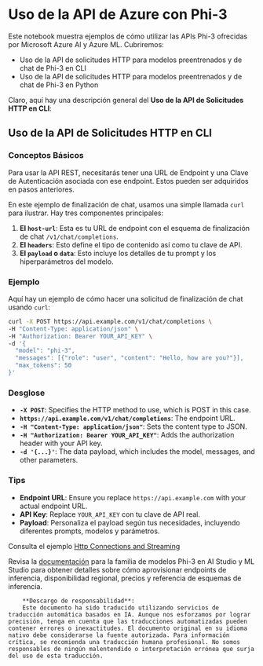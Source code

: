 # Uso de la API de Azure con Phi-3

Este notebook muestra ejemplos de cómo utilizar las APIs Phi-3 ofrecidas por Microsoft Azure AI y Azure ML. Cubriremos:  
* Uso de la API de solicitudes HTTP para modelos preentrenados y de chat de Phi-3 en CLI
* Uso de la API de solicitudes HTTP para modelos preentrenados y de chat de Phi-3 en Python

Claro, aquí hay una descripción general del **Uso de la API de Solicitudes HTTP en CLI**:

## Uso de la API de Solicitudes HTTP en CLI

### Conceptos Básicos

Para usar la API REST, necesitarás tener una URL de Endpoint y una Clave de Autenticación asociada con ese endpoint. Estos pueden ser adquiridos en pasos anteriores.

En este ejemplo de finalización de chat, usamos una simple llamada `curl` para ilustrar. Hay tres componentes principales:

1. **El `host-url`**: Esta es tu URL de endpoint con el esquema de finalización de chat `/v1/chat/completions`.
2. **El `headers`**: Esto define el tipo de contenido así como tu clave de API.
3. **El `payload` o `data`**: Esto incluye los detalles de tu prompt y los hiperparámetros del modelo.

### Ejemplo

Aquí hay un ejemplo de cómo hacer una solicitud de finalización de chat usando `curl`:

```bash
curl -X POST https://api.example.com/v1/chat/completions \
-H "Content-Type: application/json" \
-H "Authorization: Bearer YOUR_API_KEY" \
-d '{
  "model": "phi-3",
  "messages": [{"role": "user", "content": "Hello, how are you?"}],
  "max_tokens": 50
}'
```

### Desglose

- **`-X POST`**: Specifies the HTTP method to use, which is POST in this case.
- **`https://api.example.com/v1/chat/completions`**: The endpoint URL.
- **`-H "Content-Type: application/json"`**: Sets the content type to JSON.
- **`-H "Authorization: Bearer YOUR_API_KEY"`**: Adds the authorization header with your API key.
- **`-d '{...}'`**: The data payload, which includes the model, messages, and other parameters.

### Tips

- **Endpoint URL**: Ensure you replace `https://api.example.com` with your actual endpoint URL.
- **API Key**: Replace `YOUR_API_KEY` con tu clave de API real.
- **Payload**: Personaliza el payload según tus necesidades, incluyendo diferentes prompts, modelos y parámetros.

Consulta el ejemplo [Http Connections and Streaming](https://github.com/Azure/azureml-examples/blob/main/sdk/python/foundation-models/phi-3/webrequests.ipynb)

Revisa la [documentación](https://learn.microsoft.com/azure/ai-studio/how-to/deploy-models-phi-3?WT.mc_id=aiml-137032-kinfeylo&tabs=phi-3-mini&pivots=programming-language-rest) para la familia de modelos Phi-3 en AI Studio y ML Studio para obtener detalles sobre cómo aprovisionar endpoints de inferencia, disponibilidad regional, precios y referencia de esquemas de inferencia.

        **Descargo de responsabilidad**: 
        Este documento ha sido traducido utilizando servicios de traducción automática basados en IA. Aunque nos esforzamos por lograr precisión, tenga en cuenta que las traducciones automatizadas pueden contener errores o inexactitudes. El documento original en su idioma nativo debe considerarse la fuente autorizada. Para información crítica, se recomienda una traducción humana profesional. No somos responsables de ningún malentendido o interpretación errónea que surja del uso de esta traducción.